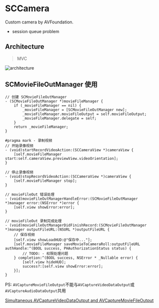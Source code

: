 # SCCamera
Custom camera by AVFoundation.

- session queue problem

## Architecture
> MVC

![architecture](https://raw.githubusercontent.com/SeacenLiu/SCCamera/master/architecture.png)

## SCMovieFileOutManager 使用
```
// 创建 SCMovieFileOutManager
- (SCMovieFileOutManager *)movieFileManager {
    if (_movieFileManager == nil) {
        _movieFileManager = [SCMovieFileOutManager new];
        _movieFileManager.movieFileOutput = self.movieFileOutput;
        _movieFileManager.delegate = self;
    }
    return _movieFileManager;
}

#pragma mark - 录制视频
// 开始录像视频
- (void)startRecordVideoAction:(SCCameraView *)cameraView {
    [self.movieFileManager start:self.cameraView.previewView.videoOrientation];
}

// 停止录像视频
- (void)stopRecordVideoAction:(SCCameraView *)cameraView {
    [self.movieFileManager stop];
}

// movieFileOut 错误处理
- (void)movieFileOutManagerHandleError:(SCMovieFileOutManager *)manager error:(NSError *)error {
    [self.view showError:error];
}

// movieFileOut 录制完成处理
- (void)movieFileOutManagerDidFinishRecord:(SCMovieFileOutManager *)manager outputFileURL:(NSURL *)outputFileURL {
    // 保存视频
    [self.view showLoadHUD:@"保存中..."];
    [self.movieFileManager saveMovieToCameraRoll:outputFileURL authHandle:^(BOOL success, PHAuthorizationStatus status) {
        // TODO: - 权限处理问题
    } completion:^(BOOL success, NSError * _Nullable error) {
        [self.view hideHUD];
        success?:[self.view showError:error];
    }];
}
```

PS: `AVCaptureMovieFileOutput`不能与`AVCaptureVideoDataOutput`或`AVCaptureAudioDataOutput`共用

[Simultaneous AVCaptureVideoDataOutput and AVCaptureMovieFileOutput](https://stackoverflow.com/questions/3968879/simultaneous-avcapturevideodataoutput-and-avcapturemoviefileoutput)

